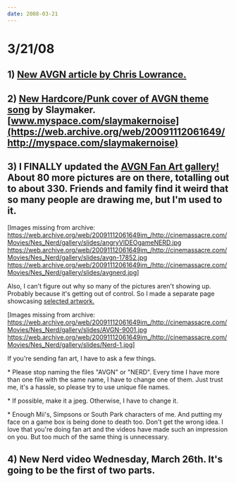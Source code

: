 ```yaml
---
date: 2008-03-21
---
```

# 3/21/08

## 1) [New AVGN article by Chris Lowrance.](https://web.archive.org/web/20091112061649/http://www.yesweekly.com/main.asp?SectionID=2&SubSectionID=96&ArticleID=3429)

## 2) [New Hardcore/Punk cover of AVGN theme song](https://web.archive.org/web/20091112061649/http://cinemassacre.com/AVGN/audio/songs/AVGN-Hardcore_Punk.mp3) by Slaymaker. [www.myspace.com/slaymakernoise](https://web.archive.org/web/20091112061649/http://myspace.com/slaymakernoise)

## 3) I FINALLY updated the [AVGN Fan Art gallery!](https://web.archive.org/web/20091112061649/http://cinemassacre.com/Movies/Nes_Nerd/gallery/) About 80 more pictures are on there, totalling out to about 330. Friends and family find it weird that so many people are drawing me, but I'm used to it.

[Images missing from archive:
https://web.archive.org/web/20091112061649im_/http://cinemassacre.com/Movies/Nes_Nerd/gallery/slides/angryVIDEOgameNERD.jpg
https://web.archive.org/web/20091112061649im_/http://cinemassacre.com/Movies/Nes_Nerd/gallery/slides/avgn-17852.jpg
https://web.archive.org/web/20091112061649im_/http://cinemassacre.com/Movies/Nes_Nerd/gallery/slides/avgnerd.jpg]


Also, I can't figure out why so many of the pictures aren't showing up. Probably because it's getting out of control. So I made a separate page showcasing [selected artwork.](https://web.archive.org/web/20091112061649/http://cinemassacre.com/AVGN/gallery/Selected_Gallery/)

[Images missing from archive:
https://web.archive.org/web/20091112061649im_/http://cinemassacre.com/Movies/Nes_Nerd/gallery/slides/AVGN-9001.jpg
https://web.archive.org/web/20091112061649im_/http://cinemassacre.com/Movies/Nes_Nerd/gallery/slides/Nerd-1.jpg]

If you're sending fan art, I have to ask a few things.

\* Please stop naming the files "AVGN" or "NERD". Every time I have more than one file with the same name, I have to change one of them. Just trust me, it's a hassle, so please try to use unique file names.

\* If possible, make it a jpeg. Otherwise, I have to change it.

\* Enough Mii's, Simpsons or South Park characters of me. And putting my face on a game box is being done to death too. Don't get the wrong idea. I love that you're doing fan art and the videos have made such an impression on you. But too much of the same thing is unnecessary.

## 4) New Nerd video Wednesday, March 26th. It's going to be the first of two parts.